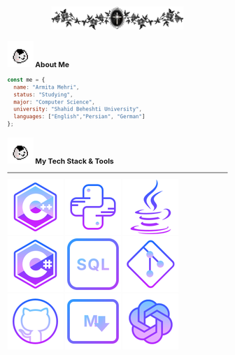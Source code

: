 <div align="center">
  <img src="https://github.com/armitaswan/armitaswan/blob/main/files/up.png" width="60%" />
</div>

### <img src="https://github.com/armitaswan/armitaswan/blob/main/files/download.gif" width = "60"> About Me
```javascript
const me = {
  name: "Armita Mehri",
  status: "Studying",
  major: "Computer Science",
  university: "Shahid Beheshti University",
  languages: ["English","Persian", "German"]
};
```

### <img src="https://github.com/armitaswan/armitaswan/blob/main/files/download.gif" width = "60"> My Tech Stack & Tools
-----------
![C++](https://github.com/armitaswan/armitaswan/blob/main/files/c%2B%2B.svg)
![Python](https://github.com/armitaswan/armitaswan/blob/main/files/python.svg)
![Java](https://github.com/armitaswan/armitaswan/blob/main/files/java.svg)
![C Sharp](https://github.com/armitaswan/armitaswan/blob/main/files/c-sharp-logo.svg)
![SQL](https://github.com/armitaswan/armitaswan/blob/main/files/sql.svg)
![Git](https://github.com/armitaswan/armitaswan/blob/main/files/git.svg)
![GitHub](https://github.com/armitaswan/armitaswan/blob/main/files/github.svg)
![Markdown](https://github.com/armitaswan/armitaswan/blob/main/files/markdown.svg)
![ChatGPT](https://github.com/armitaswan/armitaswan/blob/main/files/chatgpt.svg)
